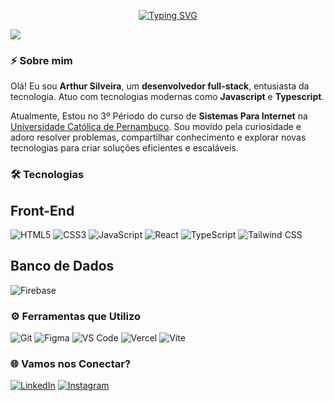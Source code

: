 <p align="center">
  <a href="https://git.io/typing-svg"><img src="https://readme-typing-svg.demolab.com?font=JetBrainsMono+Nerd+Font&size=28&duration=3500&pause=1000&center=true&random=false&width=435&lines=Desenvolvedor;Full-Stack" alt="Typing SVG" /></a>
</p>
<img src="https://user-images.githubusercontent.com/73097560/115834477-dbab4500-a447-11eb-908a-139a6edaec5c.gif">

<br/>

### ⚡ **Sobre mim**  

Olá! Eu sou **Arthur Silveira**, um **desenvolvedor full-stack**, entusiasta da tecnologia. Atuo com tecnologias modernas como **Javascript** e **Typescript**.  

Atualmente, Estou no 3º Périodo do curso de **Sistemas Para Internet** na [Universidade Católica de Pernambuco](https://portal.unicap.br/). Sou movido pela curiosidade e adoro resolver problemas, compartilhar conhecimento e explorar novas tecnologias para criar soluções eficientes e escaláveis.

### 🛠️ **Tecnologias**

## Front-End
![HTML5](https://img.shields.io/badge/HTML5-E34F26?style=for-the-badge&logo=html5&logoColor=white) ![CSS3](https://img.shields.io/badge/CSS3-1572B6?style=for-the-badge&logo=css3&logoColor=white) ![JavaScript](https://img.shields.io/badge/JavaScript-F7DF1E?style=for-the-badge&logo=javascript&logoColor=black) ![React](https://img.shields.io/badge/React-61DAFB?style=for-the-badge&logo=react&logoColor=black) ![TypeScript](https://img.shields.io/badge/TypeScript-3178C6?style=for-the-badge&logo=typescript&logoColor=white) ![Tailwind CSS](https://img.shields.io/badge/Tailwind_CSS-38B2AC?style=for-the-badge&logo=tailwind-css&logoColor=white)

## Banco de Dados
![Firebase](https://img.shields.io/badge/Firebase-FFCA28?style=for-the-badge&logo=firebase&logoColor=black)

### ⚙️ **Ferramentas que Utilizo**

![Git](https://img.shields.io/badge/Git-F05032?style=for-the-badge&logo=git&logoColor=white) ![Figma](https://img.shields.io/badge/Figma-F24E1E?style=for-the-badge&logo=figma&logoColor=white) ![VS Code](https://img.shields.io/badge/VS_Code-007ACC?style=for-the-badge&logo=visual-studio-code&logoColor=white) ![Vercel](https://img.shields.io/badge/Vercel-000000?style=for-the-badge&logo=vercel&logoColor=white) ![Vite](https://img.shields.io/badge/Vite-646CFF?style=for-the-badge&logo=vite&logoColor=white)

### 🌐 **Vamos nos Conectar?**

[![LinkedIn](https://img.shields.io/badge/LinkedIn-0077B5?style=for-the-badge&logo=linkedin&logoColor=white)](https://www.linkedin.com/in/arthur-marques-da-silveira-a83468212/)
[![Instagram](https://img.shields.io/badge/Instagram-E4405F?style=for-the-badge&logo=instagram&logoColor=white)](https://www.instagram.com/astalavixsta)